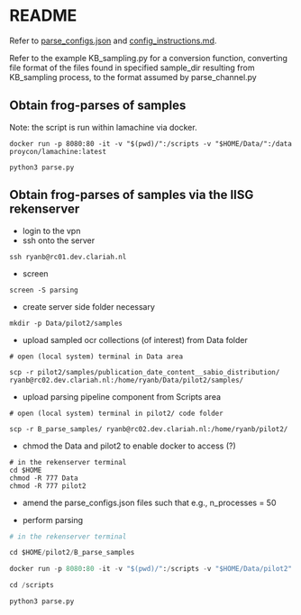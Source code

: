 # README

Refer to [parse_configs.json](parse_configs.json) and [config_instructions.md](Docs/config_instructions.md).

Refer to the example KB_sampling.py for a conversion function, converting file format of the files found in specified sample_dir resulting from KB_sampling process, to the format assumed by parse_channel.py

## Obtain frog-parses of samples


Note: the script is run within lamachine via docker.

```
docker run -p 8080:80 -it -v "$(pwd)/":/scripts -v "$HOME/Data/":/data proycon/lamachine:latest

python3 parse.py
```

## Obtain frog-parses of samples via the IISG rekenserver

* login to the vpn
* ssh onto the server
```
ssh ryanb@rc01.dev.clariah.nl
```
* screen
```
screen -S parsing
```

* create server side folder necessary
```
mkdir -p Data/pilot2/samples
```

* upload sampled ocr collections (of interest) from Data folder
```
# open (local system) terminal in Data area

scp -r pilot2/samples/publication_date_content__sabio_distribution/ ryanb@rc02.dev.clariah.nl:/home/ryanb/Data/pilot2/samples/
```

* upload parsing pipeline component from Scripts area
```
# open (local system) terminal in pilot2/ code folder

scp -r B_parse_samples/ ryanb@rc02.dev.clariah.nl:/home/ryanb/pilot2/
```

* chmod the Data and pilot2 to enable docker to access (?)
```
# in the rekenserver terminal
cd $HOME
chmod -R 777 Data
chmod -R 777 pilot2
```

* amend the parse\_configs.json files such that e.g., n\_processes = 50

* perform parsing 

```python
# in the rekenserver terminal

cd $HOME/pilot2/B_parse_samples

docker run -p 8080:80 -it -v "$(pwd)/":/scripts -v "$HOME/Data/pilot2":/data proycon/lamachine:latest

cd /scripts

python3 parse.py
```

